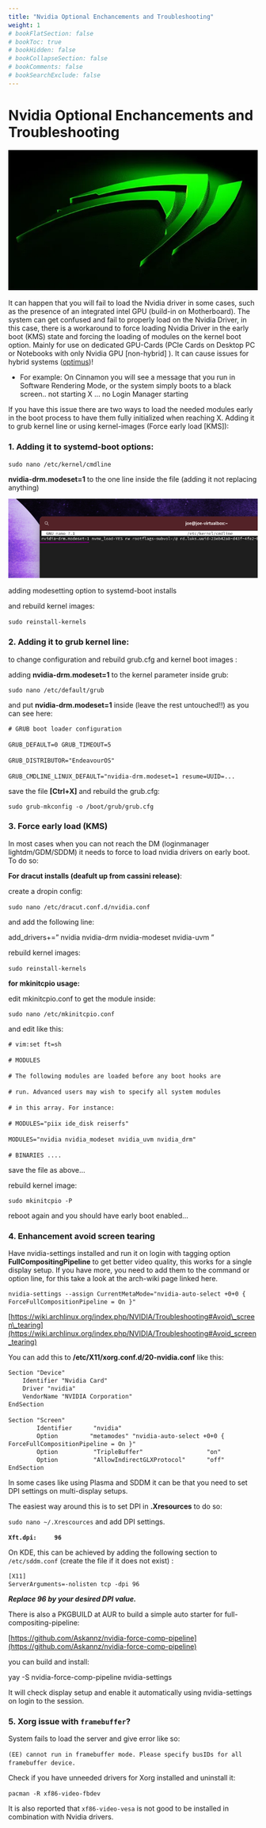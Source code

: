 ```yaml
---
title: "Nvidia Optional Enchancements and Troubleshooting"
weight: 1
# bookFlatSection: false
# bookToc: true
# bookHidden: false
# bookCollapseSection: false
# bookComments: false
# bookSearchExclude: false
---
```


# Nvidia Optional Enchancements and Troubleshooting

![](001.webp)

It can happen that you will fail to load the Nvidia driver in some cases, such as the presence of an integrated intel GPU (build-in on Motherboard). The system can get confused and fail to properly load on the Nvidia Driver, in this case, there is a workaround to force loading Nvidia Driver in the early boot (KMS) state and forcing the loading of modules on the kernel boot option. Mainly for use on dedicated GPU-Cards (PCIe Cards on Desktop PC or Notebooks with only Nvidia GPU \[non-hybrid\] ). It can cause issues for hybrid systems ([optimus](https://discovery.endeavouros.com/nvidia/nvidia-optimus-notebooks-hybrid-graphics/2021/03/))!

*   For example: On Cinnamon you will see a message that you run in Software Rendering Mode, or the system simply boots to a black screen.. not starting X … no Login Manager starting

If you have this issue there are two ways to load the needed modules early in the boot process to have them fully initialized when reaching X. Adding it to grub kernel line or using kernel-images (Force early load \[KMS\]):

### 1\. Adding it to systemd-boot options:

`sudo nano /etc/kernel/cmdline`

**nvidia-drm.modeset=1** to the one line inside the file (adding it not replacing anything)

![](002.webp)

adding modesetting option to systemd-boot installs

and rebuild kernel images:

`sudo reinstall-kernels`

### 2\. **Adding it to grub kernel line:**

to change configuration and rebuild grub.cfg and kernel boot images :

adding **nvidia-drm.modeset=1** to the kernel parameter inside grub:

    sudo nano /etc/default/grub

and put **nvidia-drm.modeset=1** inside (leave the rest untouched!!) as you can see here:

    # GRUB boot loader configuration
    
    GRUB_DEFAULT=0 GRUB_TIMEOUT=5
    
    GRUB_DISTRIBUTOR="EndeavourOS"
    
    GRUB_CMDLINE_LINUX_DEFAULT="nvidia-drm.modeset=1 resume=UUID=...

save the file **\[Ctrl+X\]** and rebuild the grub.cfg:

    sudo grub-mkconfig -o /boot/grub/grub.cfg

### 3\. Force early load (KMS)

In most cases when you can not reach the DM (loginmanager lightdm/GDM/SDDM) it needs to force to load nvidia drivers on early boot. To do so:

**For dracut installs (deafult up from cassini release)**:

create a dropin config:

`sudo nano /etc/dracut.conf.d/nvidia.conf`

and add the following line:

add\_drivers+=” nvidia nvidia-drm nvidia-modeset nvidia-uvm ”

rebuild kernel images:

`sudo reinstall-kernels`

**for mkinitcpio usage:**

edit mkinitcpio.conf to get the module inside:

    sudo nano /etc/mkinitcpio.conf

and edit like this:

    # vim:set ft=sh
    
    # MODULES
    
    # The following modules are loaded before any boot hooks are
    
    # run. Advanced users may wish to specify all system modules
    
    # in this array. For instance:
    
    # MODULES="piix ide_disk reiserfs"
    
    MODULES="nvidia nvidia_modeset nvidia_uvm nvidia_drm"
    
    # BINARIES ....

save the file as above…

rebuild kernel image:

    sudo mkinitcpio -P

reboot again and you should have early boot enabled…

### 4\. Enhancement **avoid screen tearing**

Have nvidia-settings installed and run it on login with tagging option **FullCompositingPipeline** to get better video quality, this works for a single display setup. If you have more, you need to add them to the command or option line, for this take a look at the arch-wiki page linked here.

    nvidia-settings --assign CurrentMetaMode="nvidia-auto-select +0+0 { ForceFullCompositionPipeline = On }"

[https://wiki.archlinux.org/index.php/NVIDIA/Troubleshooting#Avoid\_screen\_tearing](https://wiki.archlinux.org/index.php/NVIDIA/Troubleshooting#Avoid_screen_tearing)

You can add this to **/etc/X11/xorg.conf.d/20-nvidia.conf** like this:

    Section "Device"
        Identifier "Nvidia Card"
        Driver "nvidia"
        VendorName "NVIDIA Corporation"
    EndSection
    
    Section "Screen"
            Identifier      "nvidia"
            Option         "metamodes" "nvidia-auto-select +0+0 { ForceFullCompositionPipeline = On }"
            Option          "TripleBuffer"                  "on"
            Option          "AllowIndirectGLXProtocol"      "off"
    EndSection
    

In some cases like using Plasma and SDDM it can be that you need to set DPI settings on multi-display setups.

The easiest way around this is to set DPI in **.Xresources** to do so:

`sudo nano ~/.Xrescources` and add DPI settings.

**`Xft.dpi:     96`**

On KDE, this can be achieved by adding the following section to `/etc/sddm.conf` (create the file if it does not exist) :

    [X11]
    ServerArguments=-nolisten tcp -dpi 96
    

**_Replace 96 by your desired DPI value._**

There is also a PKGBUILD at AUR to build a simple auto starter for full-compositing-pipeline:

[https://github.com/Askannz/nvidia-force-comp-pipeline](https://github.com/Askannz/nvidia-force-comp-pipeline)

you can build and install:

yay -S nvidia-force-comp-pipeline nvidia-settings

It will check display setup and enable it automatically using nvidia-settings on login to the session.

### 5\. Xorg issue with `framebuffer`?

System fails to load the server and give error like so:

`(EE) cannot run in framebuffer mode. Please specify busIDs for all framebuffer device.`

Check if you have unneeded drivers for Xorg installed and uninstall it:

`pacman -R xf86-video-fbdev`

It is also reported that `xf86-video-vesa` is not good to be installed in combination with Nvidia drivers.
